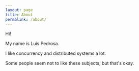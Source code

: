 ```yaml
---
layout: page
title: About
permalink: /about/
---
```


Hi!

My name is Luis Pedrosa.

I like concurrency and distributed systems a lot.

Some people seem not to like these subjects, but that's okay.
